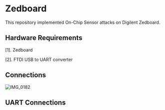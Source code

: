 # Zedboard

This repository implemented On-Chip Sensor attacks on Digilent Zedboard. 


## Hardware Requirements
[1]. Zedboard

[2]. FTDI USB to UART converter


## Connections


![IMG_0182](https://github.com/dnjayasinghe/Zedboard/assets/29743044/9d317f5a-cd28-4d17-8791-d066458a638f)


## UART Connections
